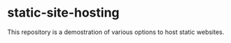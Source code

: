 # static-site-hosting
This repository is a demostration of various options to host static websites.
